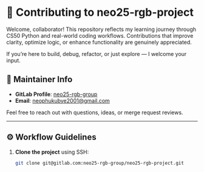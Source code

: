 # 🧠 Contributing to neo25-rgb-project

Welcome, collaborator! This repository reflects my learning journey through CS50 Python and real-world coding workflows. Contributions that improve clarity, optimize logic, or enhance functionality are genuinely appreciated.

If you’re here to build, debug, refactor, or just explore — I welcome your input.

## 👤 Maintainer Info

- **GitLab Profile**: [neo25-rgb-group](https://gitlab.com/neo25-rgb-group)
- **Email**: neophukubye2001@gmail.com

Feel free to reach out with questions, ideas, or merge request reviews.

---

## ⚙️ Workflow Guidelines

1. **Clone the project** using SSH:
   ```bash
   git clone git@gitlab.com:neo25-rgb-group/neo25-rgb-project.git
